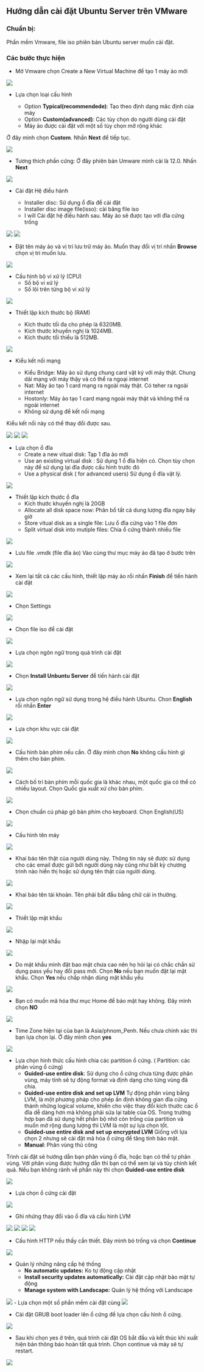 ## Hướng dẫn cài đặt Ubuntu Server trên VMware 
### Chuẩn bị:
 Phần mềm Vmware, file iso phiên bản Ubuntu server muốn cài đặt.
### Các bước thực hiện
- Mở Vmware chọn Create a New Virtual Machine để tạo 1 máy ảo mới

<img src="image/1.png">

- Lựa chọn loại cấu hình

	- Option **Typical(recommendede)**: Tạo theo định dạng măc định của máy
	- Option **Custom(advanced)**: Các tùy chọn do người dùng cài đặt
	- Máy ảo được cài đặt với một số tùy chọn mở rộng khác

Ở đây mình chọn **Custom**. Nhấn **Next** để tiếp tục.

<img src="image/2.png">

- Tương thích phần cứng: Ở đây phiên bản Umware mình cài là 12.0. Nhấn **Next**

<img src="image/3.png">

- Cài đặt Hệ điều hành

	- Installer disc: Sử dụng ổ đĩa để cài đặt
	- Installer disc image file(isso): cài băng file iso
	- I will     Cài đặt hệ điều hành sau. Máy ảo sẽ được tạo với đĩa cứng trống

<img src="image/4.png">
	

<img src="image/5.png">

- Đặt tên máy ảo và vị trí lưu trữ máy ảo. Muốn thay đổi vị trí nhấn **Browse** chọn vị trí muốn lưu.

<img src="image/6.png">

- Cấu hình bộ vi xử lý (CPU)
	- Số bộ vi xử lý
	- Số lõi trên từng bộ vi xử lý

<img src="image/7.png">

- Thiết lập kích thước bộ (RAM)

	- Kích thước tối đa cho phép là 6320MB. 
	- Kích thước khuyến nghị là 1024MB. 
	- Kích thước tối thiểu là 512MB.

<img src="image/8.png">

- Kiểu kết nối mạng

	- Kiểu Bridge: Máy ảo sử dụng chung card vật ký với máy thật. Chung dải mạng với máy thậy và có thể ra ngoại internet
	- Nat: Máy ảo tạo 1 card mạng ra ngoài máy thật. Có teher ra ngoài internet
	- Hostonly:  Máy ảo tạo 1 card mạng ngoài máy thật và không thể ra ngoài internet 
	- Không sử dụng để kết nối mạng

Kiểu kết nối này có thể thay đổi được sau.

<img src="image/9.png">

<img src="image/10.png">

<img src="image/11.png">

- Lựa chọn ổ đĩa
	- Create a new vitual disk: Tạp 1 đĩa ảo mới
	- Use an existing virtual disk : Sử dụng 1 ổ đĩa hiện có. Chọn tùy chọn này để sử dụng lại đĩa được cấu hình trước đó
	- Use a physical disk ( for advanced users) Sử dụng ổ đĩa vật lý.

<img src="image/12.png">

- Thiết lập kích thước ổ đĩa
	- Kích thước khuyến nghị là 20GB
	- Allocate all disk space now: Phân bổ tất cả dung lượng đĩa ngay bây giờ
	- Store vitual disk as a single file: Lưu ổ đĩa cứng vào 1 file đơn
	- Split virtual disk into mutiple files: Chia ổ cứng thành nhiều file

<img src="image/13.png">

- Lưu file .vmdk (file đĩa ảo) Vào cùng thư mục máy ảo đã tạo ở bước trên 

<img src="image/14.png">

- Xem lại tất cả các cấu hình, thiết lập máy ảo rồi nhấn **Finish** để tiến hành cài đặt

<img src="image/15.png">

- Chọn Settings

<img src="image/16.png">

- Chọn file iso để cài đặt 

<img src="image/17.png">

- Lựa chọn ngôn ngữ trong quá trình cài đặt 

<img src="image/18.png">

- Chọn **Install Unbuntu Server** để tiến hành cài đặt

<img src="image/19.png">

- Lựa chọn ngôn ngữ sử dụng trong hệ điều hành Ubuntu. Chon **English** rồi nhấn **Enter**

<img src="image/20.png">

- Lựa chọn khu vực cài đặt 

<img src="image/21.png">

- Cấu hình bàn phím nếu cần. Ở đây mình chọn **No** không cấu hình gì thêm cho bàn phím. 

<img src="image/22.png">

- Cách bố trí bàn phím mỗi quốc gia là khác nhau, một quốc gia có thể có nhiều layout. Chọn Quốc gia xuất xứ cho bàn phím.

<img src="image/23.png">

- Chọn chuẩn cú pháp gõ bàn phím cho keyboard. Chọn English(US) 

<img src="image/24.png">

- Cấu hình tên máy 
<img src="image/25.png">

- Khai báo tên thật của người dùng này. Thông tin này sẽ được sử dụng cho các email được gửi bởi người dùng này cũng như bất kỳ chương trình nào hiển thị hoặc sử dụng tên thật của người dùng. 

<img src="image/26.png">

- Khai báo tên tài khoản. Tên phải bắt đầu bằng chữ cái in thường.

<img src="image/27.png">

- Thiết lập mật khẩu

<img src="image/28.png">

- Nhập lại mật khẩu

<img src="image/29.png">

- Do mật khẩu mình đặt bao mật chưa cao nên họ hỏi lại có chắc chắn sử dụng pass yếu hay đổi pass mới. Chọn **No** nếu bạn muốn đặt lại mật khẩu. Chọn **Yes** nếu chấp nhận dùng mật khẩu yếu

<img src="image/30.png">

- Bạn có muốn mã hóa thư mục Home để bảo mật hay không. Đây mình chọn **NO**

<img src="image/31.png">

- Time Zone hiện tại của bạn là Asia/phnom_Penh. Nếu chưa chính xác thì bạn lựa chọn lại. Ở đây mình chọn **yes**

<img src="image/32.png">

- Lựa chọn hình thức cấu hình chia các partition ổ cứng. ( Partition: các phân vùng ổ cứng)
	+ **Guided-use entire disk**: Sử dụng cho ổ cứng chưa từng được phân vùng, máy tính sẽ tự động format và định dạng cho từng vùng đã chia.
	+ **Guided-use entire disk and set up LVM** Tự động phân vùng bằng LVM, là một phương pháp cho phép ấn định không gian đĩa cứng thành những logical volume, khiến cho việc thay đổi kích thước các ổ đĩa dễ dàng hơn mà không phải sửa lại table của OS. Trong trường hợp bạn đã sử dụng hết phần bộ nhớ còn trống của partition và muốn mở rộng dung lượng thì LVM là một sự lựa chọn tốt.
	+ **Guided-use entire disk and set up encrypted LVM** Giống với lựa chọn 2 nhưng sẽ cài đặt mã hóa ổ cứng để tăng tính bảo mật.
	+ **Manual**: Phân vùng thủ công

Trình cài đặt sẽ hướng dẫn bạn phân vùng ổ đĩa, hoặc bạn có thể tự phân vùng. Với phân vùng được hướng dẫn thì bạn có thể xem lại và tùy chỉnh kết quả.
Nếu bạn không rành về phần này thì chọn  **Guided-use entire disk**

<img src="image/33.png">

- Lựa chọn ổ cứng cài đặt

<img src="image/34.png">

- Ghi nhứng thay đổi vào ổ đĩa và cấu hình LVM

<img src="image/35.png">

<img src="image/36.png">

<img src="image/37.png">

<img src="image/38.png">

- Cấu hình HTTP nếu thấy cần thiết. Đây mình bỏ trống và chọn **Continue**

<img src="image/39.png">

- Quản lý những nâng cấp hệ thống	
	- **No automatic updates:** Ko tự động cập nhật
	- **Install security updates automatically:** Cài đặt cập nhật bảo mật tự động
	- **Manage system with Landscape:** Quản lý hệ thống với Landscape

<img src="image/40.png">
- Lựa chọn một số phần mềm cài đặt cùng

<img src="image/41.png">

- Cài đặt GRUB boot loader lên ổ cứng để lựa chọn cấu hình ổ cứng. 

<img src="image/42.png">

- Sau khi chọn yes  ở trên, quá trình cài đặt OS bắt đầu và kết thúc khi xuất hiện bản thông báo hoàn tất quá trình. Chọn continue và máy sẽ tự restart.

<img src="image/43.png">
